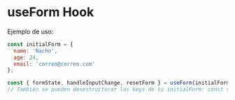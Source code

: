 # useForm Hook

Ejemplo de uso:

```javascript
const initialForm = {
  name: 'Nacho',
  age: 24,
  email: 'correo@correo.com'
};

const { formState, handleInputChange, resetForm } = useForm(initialForm);
// También se pueden desestructurar las keys de tu initialForm: const { name, age, email } = useForm(...);
```
